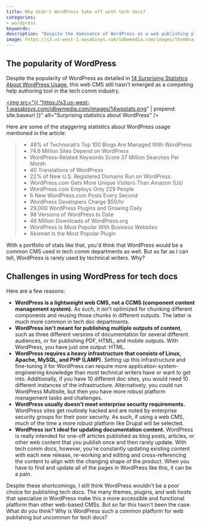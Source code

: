 ```yaml
---
title: Why didn't WordPress take off with tech docs?
categories:
- wordpress
keywords: 
description: "Despite the dominance of WordPress as a web publishing platform, which is used for nearly 75 million websites today, WordPress has rarely been used by technical writers as a platform for publishing technical documentation. Some of the reasons WordPress is avoided is due to its heavy LAMP stack architecture,  lack of component content re-use, and inability to publish multiple outputs such as PDF."
image: https://s3.us-west-1.wasabisys.com/idbwmedia.com/images/thumbnails/14wpstatsthumb.png
---
```


## The popularity of WordPress
Despite the popularity of WordPress as detailed in [14 Surprising Statistics About WordPress Usage](https://managewp.com/14-surprising-statistics-about-wordpress-usage), this web CMS still hasn't emerged as a competing help authoring tool in the tech comm industry. 

<a href="https://managewp.com/14-surprising-statistics-about-wordpress-usage"><img src="{{ "https://s3.us-west-1.wasabisys.com/idbwmedia.com/images/14wpstats.png" | prepend: site.baseurl }}" alt="Surprising statistics about WordPress" /></a>

Here are some of the staggering statistics about WordPress usage mentioned in the article:

>
> * 48% of Technorati’s Top 100 Blogs Are Managed With WordPress
> * 74.6 Million Sites Depend on WordPress
> * WordPress-Related Keywords Score 37 Million Searches Per Month
> * 40 Translations of WordPress
> * 22% of New U.S. Registered Domains Run on WordPress
> * WordPress.com Gets More Unique Visitors Than Amazon (Us)
> * WordPress.com Employs Only 229 People
> * 6 New WordPress.com Posts Every Second
> * WordPress Developers Charge $50/hr
> * 29,000 WordPress Plugins and Growing Daily
> * 98 Versions of WordPress to Date
> * 46 Million Downloads of WordPress.org
> * WordPress Is Most Popular With Business Websites
> * Akismet Is the Most Popular Plugin

With a portfolio of stats like that, you'd think that WordPress would be a common CMS used in tech comm departments as well. But as far as I can tell, WordPress is rarely used by technical writers. Why?

## Challenges in using WordPress for tech docs

Here are a few reasons:

* **WordPress is a lightweight web CMS, not a CCMS (component content management system).** As such, it isn't optimized for chunking different components and reusing those chunks in different outputs. The latter is much more common in tech doc departments.
* **WordPress isn't meant for publishing multiple outputs of content**, such as three different versions of documentation for several different audiences, or for publishing PDF, HTML, and mobile outputs. With WordPress, you have just one output: HTML.
* **WordPress requires a heavy infrastructure that consists of Linux, Apache, MySQL, and PHP (LAMP).** Setting up this infrastructure and fine-tuning it for WordPress can require more application-system-engineering knowledge than most technical writers have or want to get into. Additionally, if you have 10 different doc sites, you would need 10 different instances of the infrastructure. Alternatively, you could run WordPress Multisite, but then you have more robust platform management tasks and challenges.
* **WordPress usually doesn't meet enterprise security requirements.** WordPress sites get routinely hacked and are noted by enterprise security groups for their poor security. As such, if using a web CMS, much of the time a more robust platform like Drupal will be selected.
* **WordPress isn't ideal for updating documentation content.** WordPress is really intended for one-off articles published as blog posts, articles, or other web content that you publish once and then rarely update. With tech comm docs, however, you're constantly updating existing content with each new release, re-working and editing and cross-referencing the content to align with the changing shape of the product. When you have to find and update all of the pages in WordPress like this, it can be a pain.

Despite these shortcomings, I still think WordPress wouldn't be a poor choice for publishing tech docs. The many themes, plugins, and web hosts that specialize in WordPress make this a more accessible and functional platform than other web-based CMSs. But so far this hasn't been the case. What do you think? Why is WordPress such a common platform for web publishing but uncommon for tech docs?